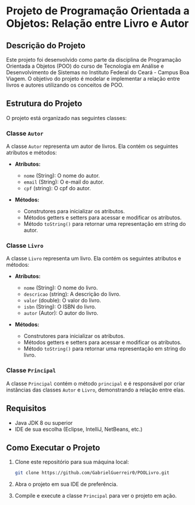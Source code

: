 # Projeto de Programação Orientada a Objetos: Relação entre Livro e Autor

## Descrição do Projeto

Este projeto foi desenvolvido como parte da disciplina de Programação Orientada a Objetos (POO) do curso de Tecnologia em Análise e Desenvolvimento de Sistemas no Instituto Federal do Ceará - Campus Boa Viagem. O objetivo do projeto é modelar e implementar a relação entre livros e autores utilizando os conceitos de POO.

## Estrutura do Projeto

O projeto está organizado nas seguintes classes:

### Classe `Autor`

A classe `Autor` representa um autor de livros. Ela contém os seguintes atributos e métodos:

- **Atributos:**
  - `nome` (String): O nome do autor.
  - `email` (String): O e-mail do autor.
  - `cpf` (string): O cpf do autor.

- **Métodos:**
  - Construtores para inicializar os atributos.
  - Métodos getters e setters para acessar e modificar os atributos.
  - Método `toString()` para retornar uma representação em string do autor.

### Classe `Livro`

A classe `Livro` representa um livro. Ela contém os seguintes atributos e métodos:

- **Atributos:**
  - `nome` (String): O nome do livro.
  - `descricao` (string): A descrição do livro.
  - `valor` (double): O valor do livro.
  - `isbn` (String): O ISBN do livro.
  - `autor` (Autor): O autor do livro.

- **Métodos:**
  - Construtores para inicializar os atributos.
  - Métodos getters e setters para acessar e modificar os atributos.
  - Método `toString()` para retornar uma representação em string do livro.

### Classe `Principal`

A classe `Principal` contém o método `principal` e é responsável por criar instâncias das classes `Autor` e `Livro`, demonstrando a relação entre elas.

## Requisitos

- Java JDK 8 ou superior
- IDE de sua escolha (Eclipse, IntelliJ, NetBeans, etc.)

## Como Executar o Projeto

1. Clone este repositório para sua máquina local:
    ```bash
    git clone https://github.com/GabrielGuerreir0/POOLivro.git
    ```

2. Abra o projeto em sua IDE de preferência.

3. Compile e execute a classe `Principal` para ver o projeto em ação.

